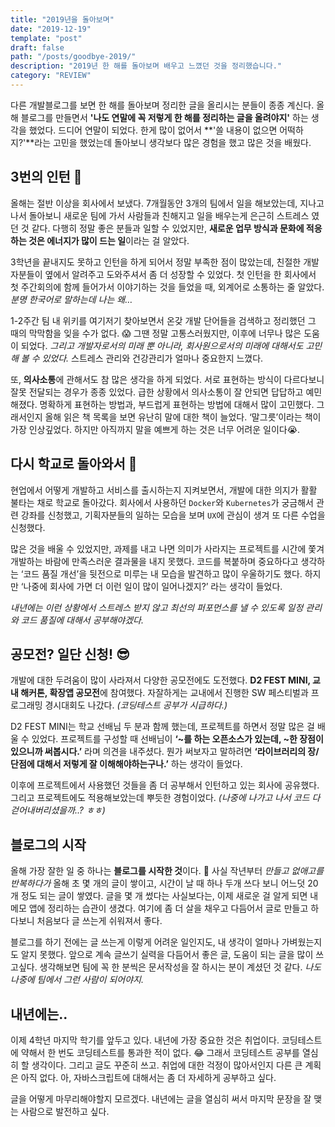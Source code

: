 ```yaml
---
title: "2019년을 돌아보며"
date: "2019-12-19"
template: "post"
draft: false
path: "/posts/goodbye-2019/"
description: "2019년 한 해를 돌아보며 배우고 느꼈던 것을 정리했습니다."
category: "REVIEW"
---
```


다른 개발블로그를 보면 한 해를 돌아보며 정리한 글을 올리시는 분들이 종종 계신다. 올해 블로그를 만들면서 **'나도 연말에 꼭 저렇게 한 해를 정리하는 글을 올려야지'** 하는 생각을 했었다. 드디어 연말이 되었다. 한게 많이 없어서 **'쓸 내용이 없으면 어떡하지?'**라는 고민을 했었는데 돌아보니 생각보다 많은 경험을 했고 많은 것을 배웠다.

## 3번의 인턴 🏢

올해는 절반 이상을 회사에서 보냈다. 7개월동안 3개의 팀에서 일을 해보았는데, 지나고나서 돌아보니 새로운 팀에 가서 사람들과 친해지고 일을 배우는게 은근히 스트레스 였던 것 같다. 다행히 정말 좋은 분들과 일할 수 있었지만, **새로운 업무 방식과 문화에 적응하는 것은 에너지가 많이 드는 일**이라는 걸 알았다.

3학년을 끝내지도 못하고 인턴을 하게 되어서 정말 부족한 점이 많았는데, 친절한 개발자분들이 옆에서 알려주고 도와주셔서 좀 더 성장할 수 있었다. 첫 인턴을 한 회사에서 첫 주간회의에 함께 들어가서 이야기하는 것을 들었을 때, 외계어로 소통하는 줄 알았다. _분명 한국어로 말하는데 나는 왜…_

1-2주간 팀 내 위키를 여기저기 찾아보면서 온갖 개발 단어들을 검색하고 정리했던 그 때의 막막함을 잊을 수가 없다. 😱 그땐 정말 고통스러웠지만, 이후에 너무나 많은 도움이 되었다. _그리고 개발자로서의 미래 뿐 아니라, 회사원으로서의 미래에 대해서도 고민해 볼 수 있었다._ 스트레스 관리와 건강관리가 얼마나 중요한지 느꼈다.

또, **의사소통**에 관해서도 참 많은 생각을 하게 되었다. 서로 표현하는 방식이 다르다보니 잘못 전달되는 경우가 종종 있었다. 급한 상황에서 의사소통이 잘 안되면 답답하고 예민해졌다. 명확하게 표현하는 방법과, 부드럽게 표현하는 방법에 대해서 많이 고민했다. 그래서인지 올해 읽은 책 목록을 보면 유난히 말에 대한 책이 늘었다. ‘말그릇’이라는 책이 가장 인상깊었다. 하지만 아직까지 말을 예쁘게 하는 것은 너무 어려운 일이다😭.

## 다시 학교로 돌아와서 🏫

현업에서 어떻게 개발하고 서비스를 출시하는지 지켜보면서, 개발에 대한 의지가 활활 불타는 채로 학교로 돌아갔다. 회사에서 사용하던 `Docker`와 `Kubernetes`가 궁금해서 관련 강좌를 신청했고, 기획자분들의 일하는 모습을 보며 `UX`에 관심이 생겨 또 다른 수업을 신청했다.

많은 것을 배울 수 있었지만, 과제를 내고 나면 의미가 사라지는 프로젝트를 시간에 쫓겨 개발하는 바람에 만족스러운 결과물을 내지 못했다. 코드를 복붙하며 중요하다고 생각하는 ‘코드 품질 개선’을 뒷전으로 미루는 내 모습을 발견하고 많이 우울하기도 했다. 하지만 ‘나중에 회사에 가면 더 이런 일이 많이 일어나겠지?’ 라는 생각이 들었다.

_내년에는 이런 상황에서 스트레스 받지 않고 최선의 퍼포먼스를 낼 수 있도록 일정 관리와 코드 품질에 대해서 공부해야겠다._

## 공모전? 일단 신청! 😎

개발에 대한 두려움이 많이 사라져서 다양한 공모전에도 도전했다. **D2 FEST MINI, 교내 해커톤, 확장앱 공모전**에 참여했다. 자잘하게는 교내에서 진행한 SW 페스티벌과 프로그래밍 경시대회도 나갔다. _(코딩테스트 공부가 시급하다.)_

D2 FEST MINI는 학교 선배님 두 분과 함께 했는데, 프로젝트를 하면서 정말 많은 걸 배울 수 있었다. 프로젝트를 구성할 때 선배님이 **‘~를 하는 오픈소스가 있는데, ~한 장점이 있으니까 써봅시다.’** 라며 의견을 내주셨다. 뭔가 써보자고 말하려면 **‘라이브러리의 장/단점에 대해서 저렇게 잘 이해해야하는구나.’** 하는 생각이 들었다.

이후에 프로젝트에서 사용했던 것들을 좀 더 공부해서 인턴하고 있는 회사에 공유했다. 그리고 프로젝트에도 적용해보았는데 뿌듯한 경험이었다. _(나중에 나가고 나서 코드 다 걷어내버리셨을까..? ㅎㅎ)_

## 블로그의 시작

올해 가장 잘한 일 중 하나는 **블로그를 시작한 것**이다. 💯 사실 작년부터 _만들고 없애고를 반복하다가_ 올해 초 몇 개의 글이 쌓이고, 시간이 날 때 하나 두개 쓰다 보니 어느덧 20개 정도 되는 글이 쌓였다. 글을 몇 개 썼다는 사실보다는, 이제 새로운 걸 알게 되면 내 메모 앱에 정리하는 습관이 생겼다. 여기에 좀 더 살을 채우고 다듬어서 글로 만들고 하다보니 처음보다 글 쓰는게 쉬워져서 좋다.

블로그를 하기 전에는 글 쓰는게 이렇게 어려운 일인지도, 내 생각이 얼마나 가벼웠는지도 알지 못했다. 앞으로 계속 글쓰기 실력을 다듬어서 좋은 글, 도움이 되는 글을 많이 쓰고싶다. 생각해보면 팀에 꼭 한 분씩은 문서작성을 잘 하시는 분이 계셨던 것 같다. _나도 나중에 팀에서 그런 사람이 되어야지._

## 내년에는..

이제 4학년 마지막 학기를 앞두고 있다. 내년에 가장 중요한 것은 취업이다. 코딩테스트에 약해서 한 번도 코딩테스트를 통과한 적이 없다. 😂 그래서 코딩테스트 공부를 열심히 할 생각이다. 그리고 글도 꾸준히 쓰고. 취업에 대한 걱정이 많아서인지 다른 큰 계획은 아직 없다. 아, 자바스크립트에 대해서는 좀 더 자세하게 공부하고 싶다.

글을 어떻게 마무리해야할지 모르겠다. 내년에는 글을 열심히 써서 마지막 문장을 잘 맺는 사람으로 발전하고 싶다.
